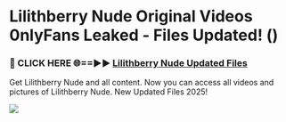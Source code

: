 # Lilithberry Nude Original Videos 0nlyFans Leaked - Files Updated! ()

<h3>🔴 CLICK HERE 🌐==►► <a href="https://tinyurl.com/2p9ay9w9" rel="nofollow">Lilithberry Nude Updated Files</a></h3>

Get Lilithberry Nude and all content. Now you can access all videos and pictures of Lilithberry Nude. New Updated Files 2025!

[![](https://i.imgur.com/KQgVmj3.gif)](https://tinyurl.com/2p9ay9w9)
